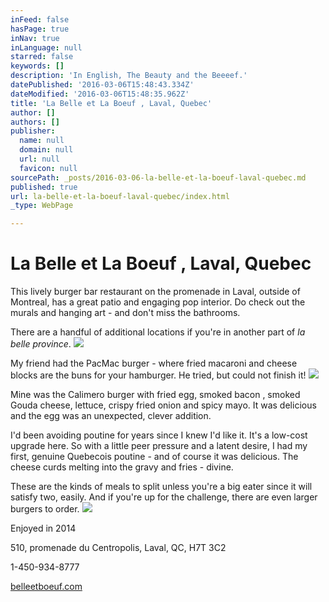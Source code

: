 ```yaml
---
inFeed: false
hasPage: true
inNav: true
inLanguage: null
starred: false
keywords: []
description: 'In English, The Beauty and the Beeeef.'
datePublished: '2016-03-06T15:48:43.334Z'
dateModified: '2016-03-06T15:48:35.962Z'
title: 'La Belle et La Boeuf , Laval, Quebec'
author: []
authors: []
publisher:
  name: null
  domain: null
  url: null
  favicon: null
sourcePath: _posts/2016-03-06-la-belle-et-la-boeuf-laval-quebec.md
published: true
url: la-belle-et-la-boeuf-laval-quebec/index.html
_type: WebPage

---
```

# La Belle et La Boeuf , Laval, Quebec

This lively burger bar restaurant on the promenade in Laval, outside of Montreal, has a great patio and engaging pop interior. Do check out the murals and hanging art - and don't miss the bathrooms.  

There are a handful of additional locations if you're in another part of _la belle province_.
![](https://the-grid-user-content.s3-us-west-2.amazonaws.com/196b5506-4585-40f9-b123-07072fd18527.jpg)

My friend had the PacMac burger - where fried macaroni and cheese blocks are the buns for your hamburger.  He tried, but could not finish it!
![](https://the-grid-user-content.s3-us-west-2.amazonaws.com/cca8838f-f517-4350-81f5-855e8b1ce2e2.jpg)

Mine was the Calimero burger with fried egg, smoked bacon , smoked Gouda cheese, lettuce, crispy fried onion and spicy mayo. It was delicious and the egg was an unexpected, clever addition.  

I'd been avoiding poutine for years since I knew I'd like it.  It's a low-cost upgrade here.  So with a little peer pressure and a latent desire, I had my first, genuine Quebecois poutine - and of course it was delicious.  The cheese curds melting into the gravy and fries - divine.  

These are the kinds of meals to split unless you're a big eater since it will satisfy two, easily.  And if you're up for the challenge, there are even larger burgers to order.
![](https://the-grid-user-content.s3-us-west-2.amazonaws.com/f433d5f0-747e-46e3-a378-1f4391de15e4.jpg)

Enjoyed in 2014

510, promenade du Centropolis, Laval, QC, H7T 3C2

1-450-934-8777

[belleetboeuf.com][0]

[0]: http://www.belleetboeuf.com/